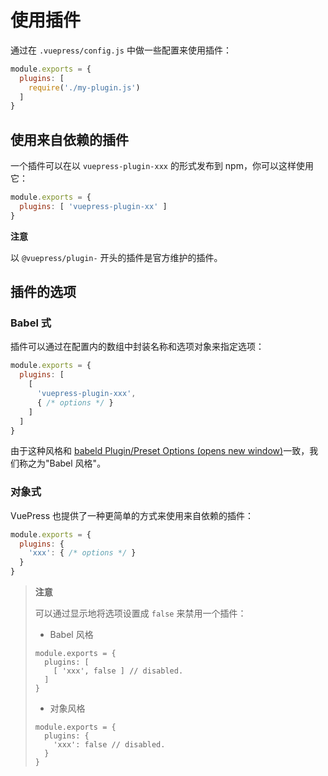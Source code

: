 # 使用插件

通过在 `.vuepress/config.js` 中做一些配置来使用插件：

```js
module.exports = {
  plugins: [
    require('./my-plugin.js')
  ]
}
```

## 使用来自依赖的插件

一个插件可以在以 `vuepress-plugin-xxx` 的形式发布到 npm，你可以这样使用它：

```js
module.exports = {
  plugins: [ 'vuepress-plugin-xx' ]
}
```

**注意**

以 `@vuepress/plugin-` 开头的插件是官方维护的插件。

## 插件的选项

### Babel 式

插件可以通过在配置内的数组中封装名称和选项对象来指定选项：

```js
module.exports = {
  plugins: [
    [
      'vuepress-plugin-xxx',
      { /* options */ }
    ]
  ]
}
```

由于这种风格和 [babeld Plugin/Preset Options (opens new window)](https://babeljs.io/docs/en/plugins#plugin-preset-options)一致，我们称之为"Babel 风格"。

### 对象式

VuePress 也提供了一种更简单的方式来使用来自依赖的插件：

```js
module.exports = {
  plugins: {
    'xxx': { /* options */ }
  }
}
```

>**注意**
>
>可以通过显示地将选项设置成 `false` 来禁用一个插件：
>
>- Babel 风格
>
>  ```
>  module.exports = {
>    plugins: [
>      [ 'xxx', false ] // disabled.
>    ]
>  }
>  ```
>
>- 对象风格
>
>  ```
>  module.exports = {
>    plugins: {
>      'xxx': false // disabled.
>    }
>  }
>  ```